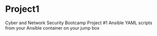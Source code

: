 # Project1
Cyber and Network Security Bootcamp Project #1
Ansible YAML scripts from your Ansible container on your jump box
